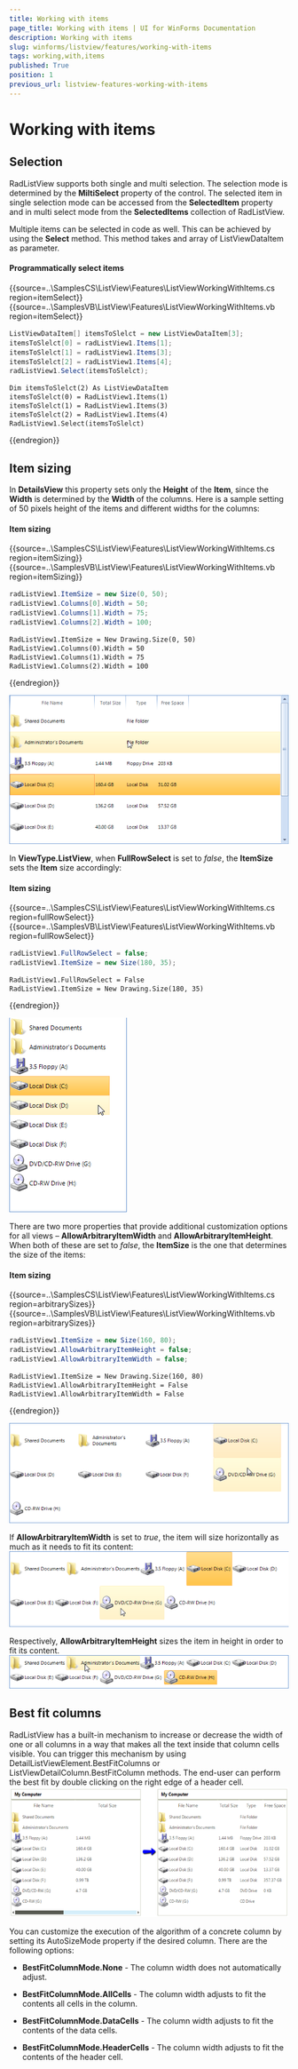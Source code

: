 ```yaml
---
title: Working with items
page_title: Working with items | UI for WinForms Documentation
description: Working with items
slug: winforms/listview/features/working-with-items
tags: working,with,items
published: True
position: 1
previous_url: listview-features-working-with-items
---
```


# Working with items



## Selection

RadListView supports both single and multi selection. The selection mode is determined by the __MiltiSelect__ property of the control. The selected item in single selection mode can be accessed from the __SelectedItem__ property and in multi select mode from the __SelectedItems__ collection of RadListView.

Multiple items can be selected in code as well. This can be achieved by using the __Select__ method. This method takes and array of ListViewDataItem as parameter.

#### Programmatically select items

{{source=..\SamplesCS\ListView\Features\ListViewWorkingWithItems.cs region=itemSelect}} 
{{source=..\SamplesVB\ListView\Features\ListViewWorkingWithItems.vb region=itemSelect}} 

````C#
ListViewDataItem[] itemsToSlelct = new ListViewDataItem[3];
itemsToSlelct[0] = radListView1.Items[1];
itemsToSlelct[1] = radListView1.Items[3];
itemsToSlelct[2] = radListView1.Items[4];
radListView1.Select(itemsToSlelct);

````
````VB.NET
Dim itemsToSlelct(2) As ListViewDataItem
itemsToSlelct(0) = RadListView1.Items(1)
itemsToSlelct(1) = RadListView1.Items(3)
itemsToSlelct(2) = RadListView1.Items(4)
RadListView1.Select(itemsToSlelct)

````

{{endregion}} 




## Item sizing

In __DetailsView__ this property sets only the __Height__ of the __Item__, since the __Width__ is determined by the __Width__ of the columns. Here is a sample setting of 50 pixels height of the items and different widths for the columns:

#### Item sizing

{{source=..\SamplesCS\ListView\Features\ListViewWorkingWithItems.cs region=itemSizing}} 
{{source=..\SamplesVB\ListView\Features\ListViewWorkingWithItems.vb region=itemSizing}} 

````C#
radListView1.ItemSize = new Size(0, 50);
radListView1.Columns[0].Width = 50;
radListView1.Columns[1].Width = 75;
radListView1.Columns[2].Width = 100;

````
````VB.NET
RadListView1.ItemSize = New Drawing.Size(0, 50)
RadListView1.Columns(0).Width = 50
RadListView1.Columns(1).Width = 75
RadListView1.Columns(2).Width = 100

````

{{endregion}} 


![listview-features-working-with-items 001](images/listview-features-working-with-items001.png)

In __ViewType.ListView__, when __FullRowSelect__ is set to  *false*, the __ItemSize__ sets the __Item__ size accordingly:

#### Item sizing

{{source=..\SamplesCS\ListView\Features\ListViewWorkingWithItems.cs region=fullRowSelect}} 
{{source=..\SamplesVB\ListView\Features\ListViewWorkingWithItems.vb region=fullRowSelect}} 

````C#
radListView1.FullRowSelect = false;
radListView1.ItemSize = new Size(180, 35);

````
````VB.NET
RadListView1.FullRowSelect = False
RadListView1.ItemSize = New Drawing.Size(180, 35)

````

{{endregion}} 


![listview-features-working-with-items 002](images/listview-features-working-with-items002.png)

There are	two more properties that provide additional customization options for all views –  __AllowArbitraryItemWidth__ and __AllowArbitraryItemHeight__. When both of these are set to *false*, the __ItemSize__ is the one that determines the size of the items:

#### Item sizing

{{source=..\SamplesCS\ListView\Features\ListViewWorkingWithItems.cs region=arbitrarySizes}} 
{{source=..\SamplesVB\ListView\Features\ListViewWorkingWithItems.vb region=arbitrarySizes}} 

````C#
radListView1.ItemSize = new Size(160, 80);
radListView1.AllowArbitraryItemHeight = false;
radListView1.AllowArbitraryItemWidth = false;

````
````VB.NET
RadListView1.ItemSize = New Drawing.Size(160, 80)
RadListView1.AllowArbitraryItemHeight = False
RadListView1.AllowArbitraryItemWidth = False

````

{{endregion}} 


![listview-features-working-with-items 003](images/listview-features-working-with-items003.png)

If __AllowArbitraryItemWidth__ is set to *true*, the item will size horizontally as much as it needs to fit its content:<br>![listview-features-working-with-items 004](images/listview-features-working-with-items004.png)

Respectively, __AllowArbitraryItemHeight__ sizes the item in height in order to fit its content.<br>![listview-features-working-with-items 005](images/listview-features-working-with-items005.png)

## Best fit columns

RadListView has a built-in mechanism to increase or decrease the width of one or all columns in a way that makes all the text inside that column cells visible. You can trigger this mechanism by using DetailListViewElement.BestFitColumns or ListViewDetailColumn.BestFitColumn methods. The end-user can perform the best fit by double clicking on the right edge of a header cell.<br>![listview-features-working-with-items 006](images/listview-features-working-with-items006.png)

You can customize the execution of the algorithm of a concrete column by setting its AutoSizeMode property if the desired column. There are the following options:

* __BestFitColumnMode.None__ - The column width does not automatically adjust.

* __BestFitColumnMode.AllCells__ - The column width adjusts to fit the contents all cells in the column.

* __BestFitColumnMode.DataCells__ - The column width adjusts to fit the contents of the data cells.

* __BestFitColumnMode.HeaderCells__ - The column width adjusts to fit the contents of the header cell.
